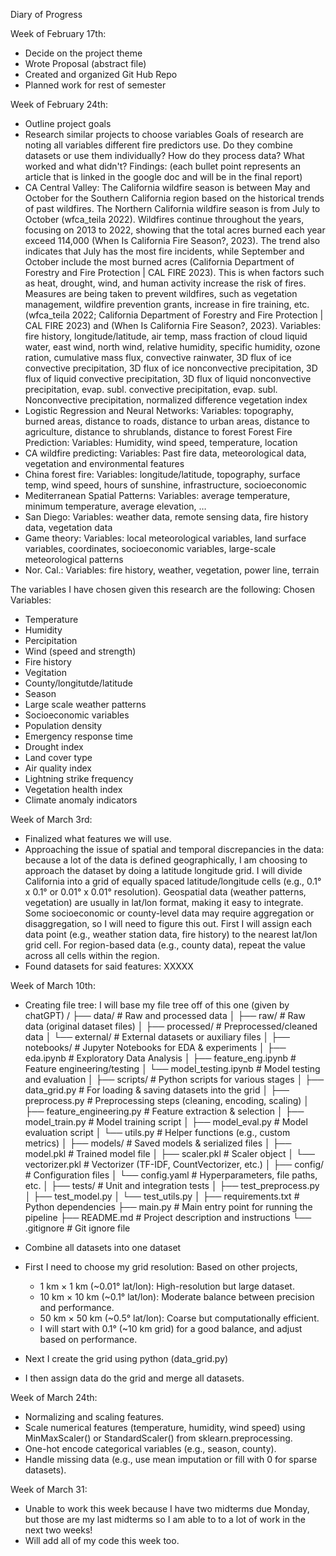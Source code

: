 Diary of Progress

Week of February 17th: 
- Decide on the project theme
- Wrote Proposal (abstract file)
- Created and organized Git Hub Repo
- Planned work for rest of semester

Week of February 24th:
- Outline project goals
- Research similar projects to choose variables
  Goals of research are noting all variables different fire predictors use. Do they combine datasets or use them individually? How do they process data? What worked and what didn't?
  Findings: (each bullet point represents an article that is linked in the google doc and will be in the final report)
- CA Central Valley: The California wildfire season is between May and October for the Southern California region based on the historical trends of past wildfires. The Northern California wildfire season is from July to October (wfca_teila 2022). Wildfires continue throughout the years, focusing on 2013 to 2022, showing that the total acres burned each year exceed 114,000 (When Is California Fire Season?, 2023). The trend also indicates that July has the most fire incidents, while September and October include the most burned acres (California Department of Forestry and Fire Protection | CAL FIRE 2023). This is when factors such as heat, drought, wind, and human activity increase the risk of fires. Measures are being taken to prevent wildfires, such as vegetation management, wildfire prevention grants, increase in fire training, etc. (wfca_teila 2022; California Department of Forestry and Fire Protection | CAL FIRE 2023) and (When Is California Fire Season?, 2023). Variables: fire history, longitude/latitude, air temp, mass fraction of cloud liquid water, east wind, north wind, relative humidity, specific humidity, ozone ration, cumulative mass flux, convective rainwater, 3D flux of ice convective precipitation, 3D flux of ice nonconvective precipitation, 3D flux of liquid convective precipitation, 3D flux of liquid nonconvective precipitation, evap. subl. convective precipitation, evap. subl. Nonconvective precipitation, normalized difference vegetation index
- Logistic Regression and Neural Networks: Variables: topography, burned areas, distance to roads, distance to urban areas, distance to agriculture, distance to shrublands, distance to forest
Forest Fire Prediction: Variables: Humidity, wind speed, temperature, location
- CA wildfire predicting: Variables: Past fire data, meteorological data, vegetation and environmental features
- China forest fire: Variables: longitude/latitude, topography, surface temp, wind speed, hours of sunshine, infrastructure, socioeconomic
- Mediterranean Spatial Patterns: Variables: average temperature, minimum temperature, average elevation, …
- San Diego: Variables: weather data, remote sensing data, fire history data, vegetation data
- Game theory: Variables: local meteorological variables, land surface variables, coordinates, socioeconomic variables, large-scale meteorological patterns 
- Nor. Cal.: Variables: fire history, weather, vegetation, power line, terrain

The variables I have chosen given this research are the following:
Chosen Variables:
- Temperature
- Humidity
- Percipitation
- Wind (speed and strength)
- Fire history
- Vegitation
- County/longitutde/latitude
- Season
- Large scale weather patterns
- Socioeconomic variables
- Population density
- Emergency response time
- Drought index
- Land cover type
- Air quality index
- Lightning strike frequency
- Vegetation health index
- Climate anomaly indicators

Week of March 3rd:
- Finalized what features we will use.
- Approaching the issue of spatial and temporal discrepancies in the data: because a lot of the data is defined geographically, I am choosing to approach the dataset by doing a latitude longitude grid.
  I will divide California into a grid of equally spaced latitude/longitude cells (e.g., 0.1° x 0.1° or 0.01° x 0.01° resolution). Geospatial data (weather patterns, vegetation) are usually in lat/lon format, making it easy to integrate. Some socioeconomic or county-level data may require aggregation or disaggregation, so I will need to figure this out. First I will assign each data point (e.g., weather station data, fire history) to the nearest lat/lon grid cell. For region-based data (e.g., county data), repeat the value across all cells within the region.
- Found datasets for said features: XXXXX



Week of March 10th:
- Creating file tree:
  I will base my file tree off of this one (given by chatGPT)
/
 ├── data/                         # Raw and processed data
 │      ├── raw/                   # Raw data (original dataset files)
 │      ├── processed/             # Preprocessed/cleaned data
 │      └── external/              # External datasets or auxiliary files
 │
 ├── notebooks/                    # Jupyter Notebooks for EDA & experiments
 │      ├── eda.ipynb              # Exploratory Data Analysis
 │      ├── feature_eng.ipynb      # Feature engineering/testing
 │      └── model_testing.ipynb    # Model testing and evaluation
 │
 ├── scripts/                      # Python scripts for various stages
 │      ├── data_grid.py           # For loading & saving datasets into the grid
 │      ├── preprocess.py          # Preprocessing steps (cleaning, encoding, scaling)
 │      ├── feature_engineering.py # Feature extraction & selection
 │      ├── model_train.py         # Model training script
 │      ├── model_eval.py          # Model evaluation script
 │      └── utils.py               # Helper functions (e.g., custom metrics)
 │
 ├── models/                       # Saved models & serialized files
 │      ├── model.pkl              # Trained model file
 │      ├── scaler.pkl             # Scaler object
 │      └── vectorizer.pkl         # Vectorizer (TF-IDF, CountVectorizer, etc.)
 │
 ├── config/                       # Configuration files
 │      └── config.yaml            # Hyperparameters, file paths, etc.
 │
 ├── tests/                        # Unit and integration tests
 │      ├── test_preprocess.py
 │      ├── test_model.py
 │      └── test_utils.py
 │
 ├── requirements.txt              # Python dependencies
 ├── main.py                       # Main entry point for running the pipeline
 ├── README.md                     # Project description and instructions
 └── .gitignore                    # Git ignore file

- Combine all datasets into one dataset
- First I need to choose my grid resolution: Based on other projects,
  - 1 km × 1 km (~0.01° lat/lon): High-resolution but large dataset.
  - 10 km × 10 km (~0.1° lat/lon): Moderate balance between precision and performance.
  - 50 km × 50 km (~0.5° lat/lon): Coarse but computationally efficient.
  - I will start with 0.1° (~10 km grid) for a good balance, and adjust based on performance.
- Next I create the grid using python (data_grid.py)
- I then assign data do the grid and merge all datasets.

Week of March 24th:
- Normalizing and scaling features.
- Scale numerical features (temperature, humidity, wind speed) using MinMaxScaler() or StandardScaler() from sklearn.preprocessing.
- One-hot encode categorical variables (e.g., season, county).
- Handle missing data (e.g., use mean imputation or fill with 0 for sparse datasets).
  
Week of March 31:
- Unable to work this week because I have two midterms due Monday, 
  but those are my last midterms so I am able to to a lot of work in the next two weeks!
- Will add all of my code this week too. 


